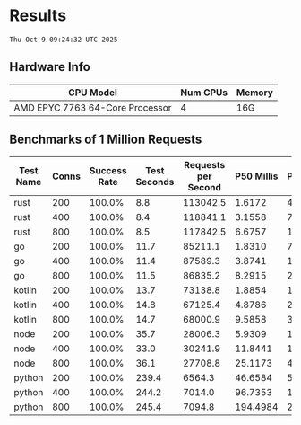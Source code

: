 # Results
`Thu Oct 9 09:24:32 UTC 2025`
## Hardware Info
| CPU Model | Num CPUs | Memory |
| --------- | -------- | ------ |
| AMD EPYC 7763 64-Core Processor | 4 | 16G |

## Benchmarks of 1 Million Requests
| Test Name | Conns | Success Rate | Test Seconds | Requests per Second | P50 Millis | P99 Millis | P99.9 Millis | API Memory MB | API CPU Time | API Threads |
| --------- | ----- | ------------ | ------------ | ------------------- | ---------- | ---------- | ------------ | ------------- | ------------ | ----------- |
| rust | 200 | 100.0% | 8.8 | 113042.5 | 1.6172 | 4.5515 | 6.2225 | 8.3 | 00:00:17 | 5 |
| rust | 400 | 100.0% | 8.4 | 118841.1 | 3.1558 | 7.1621 | 9.9760 | 12.8 | 00:00:16 | 5 |
| rust | 800 | 100.0% | 8.5 | 117842.5 | 6.6757 | 11.4310 | 16.4685 | 22.1 | 00:00:16 | 5 |
| go | 200 | 100.0% | 11.7 | 85211.1 | 1.8310 | 7.4647 | 10.4603 | 17.8 | 00:00:27 | 11 |
| go | 400 | 100.0% | 11.4 | 87589.3 | 3.8741 | 13.9346 | 19.9513 | 24.3 | 00:00:27 | 11 |
| go | 800 | 100.0% | 11.5 | 86835.2 | 8.2915 | 24.7262 | 38.8209 | 38.0 | 00:00:27 | 11 |
| kotlin | 200 | 100.0% | 13.7 | 73138.8 | 1.8854 | 11.7201 | 38.3280 | 490.6 | 00:00:36 | 30 |
| kotlin | 400 | 100.0% | 14.8 | 67125.4 | 4.8786 | 22.1821 | 70.7859 | 525.9 | 00:00:41 | 30 |
| kotlin | 800 | 100.0% | 14.7 | 68000.9 | 9.5858 | 33.2908 | 67.1728 | 541.1 | 00:00:41 | 31 |
| node | 200 | 100.0% | 35.7 | 28006.3 | 5.9309 | 10.6388 | 10.8769 | 112.0 | 00:00:36 | 7 |
| node | 400 | 100.0% | 33.0 | 30241.9 | 11.8441 | 18.1040 | 20.1986 | 144.2 | 00:00:33 | 7 |
| node | 800 | 100.0% | 36.1 | 27708.8 | 25.1173 | 40.0833 | 47.6904 | 153.4 | 00:00:36 | 7 |
| python | 200 | 100.0% | 239.4 | 6564.3 | 46.6584 | 53.9062 | 57.8837 | 35.4 | 00:03:59 | 1 |
| python | 400 | 100.0% | 244.2 | 7014.0 | 96.7353 | 107.3618 | 112.4458 | 37.6 | 00:04:04 | 1 |
| python | 800 | 100.0% | 245.4 | 7094.8 | 194.4984 | 214.7373 | 224.6282 | 42.8 | 00:04:05 | 1 |
